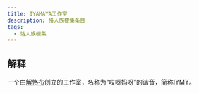 ```yaml
---
title: IYAMAYA工作室
description: 恪人族梗集条目
tags:
  - 恪人族梗集
---
```


## 解释

一个由[解恪布](解恪布)创立的工作室，名称为“哎呀妈呀”的谐音，简称IYMY。